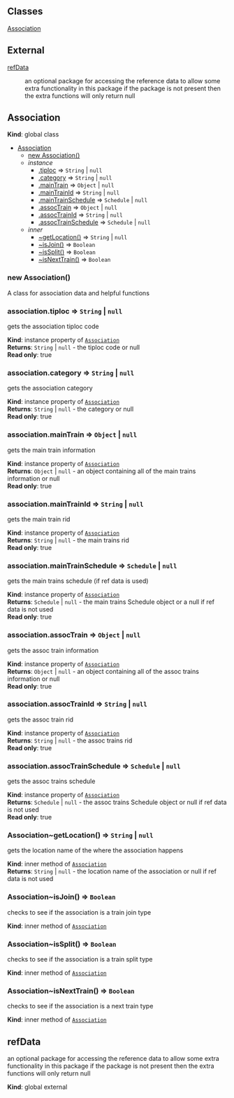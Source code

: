 ## Classes

<dl>
<dt><a href="#Association">Association</a></dt>
<dd></dd>
</dl>

## External

<dl>
<dt><a href="#external_refData">refData</a></dt>
<dd><p>an optional package for accessing the reference data to allow some extra functionality in this package
if the package is not present then the extra functions will only return null</p>
</dd>
</dl>

<a name="Association"></a>

## Association
**Kind**: global class  

* [Association](#Association)
    * [new Association()](#new_Association_new)
    * _instance_
        * [.tiploc](#Association+tiploc) ⇒ <code>String</code> &#124; <code>null</code>
        * [.category](#Association+category) ⇒ <code>String</code> &#124; <code>null</code>
        * [.mainTrain](#Association+mainTrain) ⇒ <code>Object</code> &#124; <code>null</code>
        * [.mainTrainId](#Association+mainTrainId) ⇒ <code>String</code> &#124; <code>null</code>
        * [.mainTrainSchedule](#Association+mainTrainSchedule) ⇒ <code>Schedule</code> &#124; <code>null</code>
        * [.assocTrain](#Association+assocTrain) ⇒ <code>Object</code> &#124; <code>null</code>
        * [.assocTrainId](#Association+assocTrainId) ⇒ <code>String</code> &#124; <code>null</code>
        * [.assocTrainSchedule](#Association+assocTrainSchedule) ⇒ <code>Schedule</code> &#124; <code>null</code>
    * _inner_
        * [~getLocation()](#Association..getLocation) ⇒ <code>String</code> &#124; <code>null</code>
        * [~isJoin()](#Association..isJoin) ⇒ <code>Boolean</code>
        * [~isSplit()](#Association..isSplit) ⇒ <code>Boolean</code>
        * [~isNextTrain()](#Association..isNextTrain) ⇒ <code>Boolean</code>

<a name="new_Association_new"></a>

### new Association()
A class for association data and helpful functions

<a name="Association+tiploc"></a>

### association.tiploc ⇒ <code>String</code> &#124; <code>null</code>
gets the association tiploc code

**Kind**: instance property of <code>[Association](#Association)</code>  
**Returns**: <code>String</code> &#124; <code>null</code> - the tiploc code or null  
**Read only**: true  
<a name="Association+category"></a>

### association.category ⇒ <code>String</code> &#124; <code>null</code>
gets the association category

**Kind**: instance property of <code>[Association](#Association)</code>  
**Returns**: <code>String</code> &#124; <code>null</code> - the category or null  
**Read only**: true  
<a name="Association+mainTrain"></a>

### association.mainTrain ⇒ <code>Object</code> &#124; <code>null</code>
gets the main train information

**Kind**: instance property of <code>[Association](#Association)</code>  
**Returns**: <code>Object</code> &#124; <code>null</code> - an object containing all of the main trains information or null  
**Read only**: true  
<a name="Association+mainTrainId"></a>

### association.mainTrainId ⇒ <code>String</code> &#124; <code>null</code>
gets the main train rid

**Kind**: instance property of <code>[Association](#Association)</code>  
**Returns**: <code>String</code> &#124; <code>null</code> - the main trains rid  
**Read only**: true  
<a name="Association+mainTrainSchedule"></a>

### association.mainTrainSchedule ⇒ <code>Schedule</code> &#124; <code>null</code>
gets the main trains schedule (if ref data is used)

**Kind**: instance property of <code>[Association](#Association)</code>  
**Returns**: <code>Schedule</code> &#124; <code>null</code> - the main trains Schedule object or a null if ref data is not used  
**Read only**: true  
<a name="Association+assocTrain"></a>

### association.assocTrain ⇒ <code>Object</code> &#124; <code>null</code>
gets the assoc train information

**Kind**: instance property of <code>[Association](#Association)</code>  
**Returns**: <code>Object</code> &#124; <code>null</code> - an object containing all of the assoc trains information or null  
**Read only**: true  
<a name="Association+assocTrainId"></a>

### association.assocTrainId ⇒ <code>String</code> &#124; <code>null</code>
gets the assoc train rid

**Kind**: instance property of <code>[Association](#Association)</code>  
**Returns**: <code>String</code> &#124; <code>null</code> - the assoc trains rid  
**Read only**: true  
<a name="Association+assocTrainSchedule"></a>

### association.assocTrainSchedule ⇒ <code>Schedule</code> &#124; <code>null</code>
gets the assoc trains schedule

**Kind**: instance property of <code>[Association](#Association)</code>  
**Returns**: <code>Schedule</code> &#124; <code>null</code> - the assoc trains Schedule object or null if ref data is not used  
**Read only**: true  
<a name="Association..getLocation"></a>

### Association~getLocation() ⇒ <code>String</code> &#124; <code>null</code>
gets the location name of the where the association happens

**Kind**: inner method of <code>[Association](#Association)</code>  
**Returns**: <code>String</code> &#124; <code>null</code> - the location name of the association or null if ref data is not used  
<a name="Association..isJoin"></a>

### Association~isJoin() ⇒ <code>Boolean</code>
checks to see if the association is a train join type

**Kind**: inner method of <code>[Association](#Association)</code>  
<a name="Association..isSplit"></a>

### Association~isSplit() ⇒ <code>Boolean</code>
checks to see if the association is a train split type

**Kind**: inner method of <code>[Association](#Association)</code>  
<a name="Association..isNextTrain"></a>

### Association~isNextTrain() ⇒ <code>Boolean</code>
checks to see if the association is a next train type

**Kind**: inner method of <code>[Association](#Association)</code>  
<a name="external_refData"></a>

## refData
an optional package for accessing the reference data to allow some extra functionality in this package
if the package is not present then the extra functions will only return null

**Kind**: global external  
